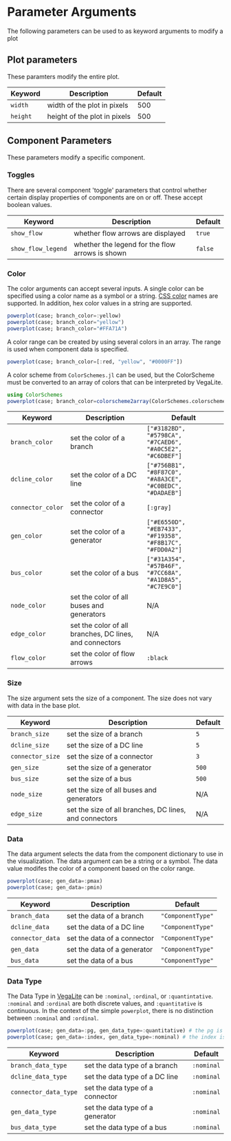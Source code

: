 # Parameter Arguments
The following parameters can be used to as keyword arguments to modify a plot
## Plot parameters
These paramters modify the entire plot.

| Keyword     | Description | Default |
| ----------- | ----------- | ------- |
| `width`     | width of the plot in pixels | 500 |
| `height`    | height of the plot in pixels | 500 |



## Component Parameters
These parameters modify a specific component.
### Toggles
There are several component 'toggle' parameters that control whether certain display properties of components are on or off. These accept boolean values.

| Keyword | Description | Default |
| ------- | ----------- | ------- |
| `show_flow` | whether flow arrows are displayed | `true` |
| `show_flow_legend` | whether the legend for the flow arrows is shown | `false` |

### Color
The color arguments can accept several inputs.  A single color can be specified using a color name as a symbol or a string.  [CSS color](https://developer.mozilla.org/en-US/docs/Web/CSS/color_value) names are supported.  In addition, hex color values in a string are supported.

```julia
powerplot(case; branch_color=:yellow)
powerplot(case; branch_color="yellow")
powerplot(case; branch_color="#FFA71A")
```

A color range can be created by using several colors in an array. The range is used when component data is specified.

```julia
powerplot(case; branch_color=[:red, "yellow", "#0000FF"])
```

A color scheme from `ColorSchemes.jl` can be used, but the ColorScheme must be converted to an array of colors that can be interpreted by VegaLite.

```julia
using ColorSchemes
powerplot(case; branch_color=colorscheme2array(ColorSchemes.colorschemes[:tableau_10]))
```

| Keyword     | Description | Default |
| ----------- | ----------- | ------- |
| `branch_color`     | set the color of a branch | `["#3182BD", "#5798CA", "#7CAED6", "#A0C5E2", "#C6DBEF"]` |
| `dcline_color`    | set the color of a DC line | `["#756BB1", "#8F87C0", "#A8A3CE", "#C0BEDC", "#DADAEB"]` |
| `connector_color`    | set the color of a connector | `[:gray]` |
| `gen_color`    |  set the color of a generator | `["#E6550D", "#EB7433", "#F19358", "#F8B17C", "#FDD0A2"]` |
| `bus_color`    |  set the color of a bus | `["#31A354", "#57B46F", "#7CC68A", "#A1D8A5", "#C7E9C0"]` |
| `node_color`    |  set the color of all buses and generators | N/A |
| `edge_color`    |  set the color of all branches, DC lines, and connectors | N/A|
| `flow_color`  | set the color of flow arrows | `:black`


### Size
The size argument sets the size of a component.  The size does not vary with data in the base plot.

| Keyword     | Description | Default |
| ----------- | ----------- | ------- |
| `branch_size`     | set the size of a branch | `5` |
| `dcline_size`    | set the size of a DC line | `5` |
| `connector_size`    | set the size of a connector | `3` |
| `gen_size`    |  set the size of a generator | `500` |
| `bus_size`    |  set the size of a bus | `500` |
| `node_size`    |  set the size of all buses and generators | N/A |
| `edge_size`    |  set the size of all branches, DC lines, and connectors | N/A |

### Data
The data argument selects the data from the component dictionary to use in the visualization.  The data argument can be a string or a symbol.  The data value modifes the color of a component based on the color range.

```julia
powerplot(case; gen_data=:pmax)
powerplot(case; gen_data=:pmin)
```

| Keyword     | Description | Default |
| ----------- | ----------- | ------- |
| `branch_data`     | set the data of a branch | `"ComponentType"` |
| `dcline_data`    | set the data of a DC line | `"ComponentType"` |
| `connector_data`    | set the data of a connector | `"ComponentType"` |
| `gen_data`    |  set the data of a generator | `"ComponentType"` |
| `bus_data`    |  set the data of a bus | `"ComponentType"` |


### Data Type
The Data Type in [VegaLite](https://vega.github.io/vega-lite/docs/type.html) can be `:nominal`, `:ordinal`, or `:quantintative`.  `:nominal` and `:ordinal` are both discrete values, and `:quantitative` is continuous.  In the context of the simple `powerplot`, there is no distinction  between `:nominal` and `:ordinal`.

```julia
powerplot(case; gen_data=:pg, gen_data_type=:quantitative) # the pg is continous, so use a continous scale
powerplot(case; gen_data=:index, gen_data_type=:nominal) # the index is a discrete value, so use a discrete scale
```

| Keyword     | Description | Default |
| ----------- | ----------- | ------- |
| `branch_data_type`     | set the data type of a branch | `:nominal` |
| `dcline_data_type`    | set the data type of a DC line | `:nominal` |
| `connector_data_type`    | set the data type of a connector | `:nominal` |
| `gen_data_type`    |  set the data type of a generator | `:nominal` |
| `bus_data_type`    |  set the data type of a bus | `:nominal` |
